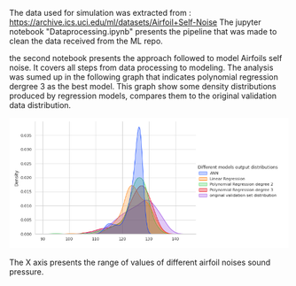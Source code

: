 The data used for simulation was extracted from : 
https://archive.ics.uci.edu/ml/datasets/Airfoil+Self-Noise
The jupyter notebook "Dataprocessing.ipynb" presents the pipeline that was made to clean the data received from the ML repo.

the second notebook presents the approach followed to model Airfoils self noise. It covers all steps from data processing to modeling. The analysis was sumed up in the following graph that indicates polynomial regression dergree 3 as the best model. This graph show some density distributions produced by regression models, compares them to the original validation data distribution.

<img src="graph.png" width="700"/>


The X axis presents the range of values of different airfoil noises sound pressure.

